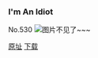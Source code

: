 ### I'm An Idiot
No.530
![图片不见了~~~](https://imgs.xkcd.com/comics/im_an_idiot.png)

[原址](https://xkcd.com//530) [下载](https://imgs.xkcd.com/comics/im_an_idiot.png)

